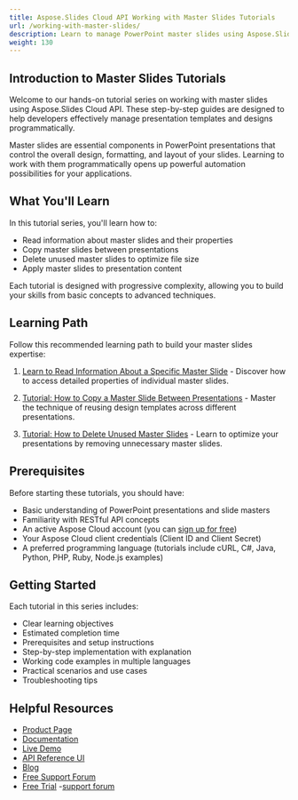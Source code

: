 ```yaml
---
title: Aspose.Slides Cloud API Working with Master Slides Tutorials
url: /working-with-master-slides/
description: Learn to manage PowerPoint master slides using Aspose.Slides Cloud API with step-by-step tutorials on reading, copying, deleting, and applying slide masters.
weight: 130
---
```


## Introduction to Master Slides Tutorials

Welcome to our hands-on tutorial series on working with master slides using Aspose.Slides Cloud API. These step-by-step guides are designed to help developers effectively manage presentation templates and designs programmatically.

Master slides are essential components in PowerPoint presentations that control the overall design, formatting, and layout of your slides. Learning to work with them programmatically opens up powerful automation possibilities for your applications.

## What You'll Learn

In this tutorial series, you'll learn how to:

- Read information about master slides and their properties
- Copy master slides between presentations
- Delete unused master slides to optimize file size
- Apply master slides to presentation content

Each tutorial is designed with progressive complexity, allowing you to build your skills from basic concepts to advanced techniques.

## Learning Path

Follow this recommended learning path to build your master slides expertise:


1. [Learn to Read Information About a Specific Master Slide](/working-with-master-slides/read-information-about-a-master-slide/) - Discover how to access detailed properties of individual master slides.

2. [Tutorial: How to Copy a Master Slide Between Presentations](/working-with-master-slides/copy-a-master-slide/) - Master the technique of reusing design templates across different presentations.

3. [Tutorial: How to Delete Unused Master Slides](/working-with-master-slides/delete-unused-master-slides/) - Learn to optimize your presentations by removing unnecessary master slides.

## Prerequisites

Before starting these tutorials, you should have:

- Basic understanding of PowerPoint presentations and slide masters
- Familiarity with RESTful API concepts
- An active Aspose Cloud account (you can [sign up for free](https://dashboard.aspose.cloud/#/apps))
- Your Aspose Cloud client credentials (Client ID and Client Secret)
- A preferred programming language (tutorials include cURL, C#, Java, Python, PHP, Ruby, Node.js examples)

## Getting Started

Each tutorial in this series includes:

- Clear learning objectives
- Estimated completion time
- Prerequisites and setup instructions
- Step-by-step implementation with explanation
- Working code examples in multiple languages
- Practical scenarios and use cases
- Troubleshooting tips

## Helpful Resources

- [Product Page](https://products.aspose.cloud/slides/)
- [Documentation](https://docs.aspose.cloud/slides/)
- [Live Demo](https://products.aspose.app/slides/family)
- [API Reference UI](https://reference.aspose.cloud/slides/)
- [Blog](https://blog.aspose.cloud/category/slides/)
- [Free Support Forum](https://forum.aspose.cloud/c/slides/15)
- [Free Trial](https://dashboard.aspose.cloud/#/apps)
-[support forum](https://forum.aspose.cloud/c/slides/15)
